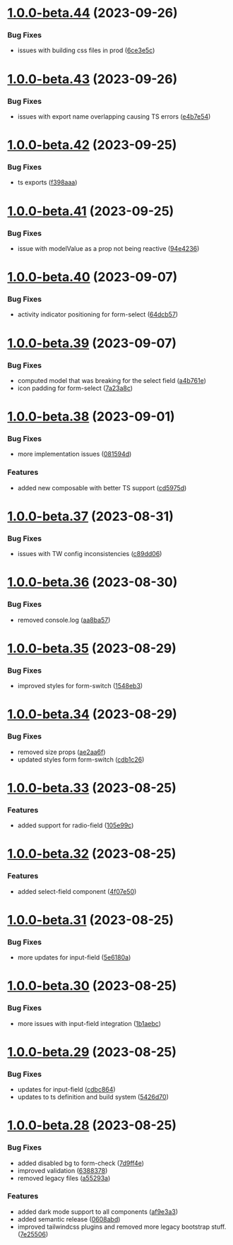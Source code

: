 # [1.0.0-beta.44](https://github.com/vue-interface/form-control/compare/v1.0.0-beta.43...v1.0.0-beta.44) (2023-09-26)


### Bug Fixes

* issues with building css files in prod ([6ce3e5c](https://github.com/vue-interface/form-control/commit/6ce3e5c64f769c405f501ba3453101dcb6309301))

# [1.0.0-beta.43](https://github.com/vue-interface/form-control/compare/v1.0.0-beta.42...v1.0.0-beta.43) (2023-09-26)


### Bug Fixes

* issues with export name overlapping causing TS errors ([e4b7e54](https://github.com/vue-interface/form-control/commit/e4b7e5495bd11f7c4f40e59e81cdfefc388765f7))

# [1.0.0-beta.42](https://github.com/vue-interface/form-control/compare/v1.0.0-beta.41...v1.0.0-beta.42) (2023-09-25)


### Bug Fixes

* ts exports ([f398aaa](https://github.com/vue-interface/form-control/commit/f398aaa04b87feb3c7ce17a53ae9d1aad1a011f3))

# [1.0.0-beta.41](https://github.com/vue-interface/form-control/compare/v1.0.0-beta.40...v1.0.0-beta.41) (2023-09-25)


### Bug Fixes

* issue with modelValue as a prop not being reactive ([94e4236](https://github.com/vue-interface/form-control/commit/94e42364a528081b539c2ebc8694ed469d30fa3d))

# [1.0.0-beta.40](https://github.com/vue-interface/form-control/compare/v1.0.0-beta.39...v1.0.0-beta.40) (2023-09-07)


### Bug Fixes

* activity indicator positioning for form-select ([64dcb57](https://github.com/vue-interface/form-control/commit/64dcb571c5d9aa75ef4e80957a303c150465d3a4))

# [1.0.0-beta.39](https://github.com/vue-interface/form-control/compare/v1.0.0-beta.38...v1.0.0-beta.39) (2023-09-07)


### Bug Fixes

* computed model that was breaking for the select field ([a4b761e](https://github.com/vue-interface/form-control/commit/a4b761e12e01b859c72de9608d223d2396e08077))
* icon padding for form-select ([7a23a8c](https://github.com/vue-interface/form-control/commit/7a23a8c9af3de71f17870efa16b3abf20fefa783))

# [1.0.0-beta.38](https://github.com/vue-interface/form-control/compare/v1.0.0-beta.37...v1.0.0-beta.38) (2023-09-01)


### Bug Fixes

* more implementation issues ([081594d](https://github.com/vue-interface/form-control/commit/081594da0746784983ec0bbc4cfe42bbd1c86266))


### Features

* added new composable with better TS support ([cd5975d](https://github.com/vue-interface/form-control/commit/cd5975df3a0dd91d62de7c64ec508f94d616c643))

# [1.0.0-beta.37](https://github.com/vue-interface/form-control/compare/v1.0.0-beta.36...v1.0.0-beta.37) (2023-08-31)


### Bug Fixes

* issues with TW config inconsistencies ([c89dd06](https://github.com/vue-interface/form-control/commit/c89dd06347ecf24025a8d4a3284ff781d57e3df9))

# [1.0.0-beta.36](https://github.com/vue-interface/form-control/compare/v1.0.0-beta.35...v1.0.0-beta.36) (2023-08-30)


### Bug Fixes

* removed console.log ([aa8ba57](https://github.com/vue-interface/form-control/commit/aa8ba57b139336e2f3a6be15b9b577487cc0133a))

# [1.0.0-beta.35](https://github.com/vue-interface/form-control/compare/v1.0.0-beta.34...v1.0.0-beta.35) (2023-08-29)


### Bug Fixes

* improved styles for form-switch ([1548eb3](https://github.com/vue-interface/form-control/commit/1548eb3f6b3ea6114ade9f46d35ae5ce6077eb4b))

# [1.0.0-beta.34](https://github.com/vue-interface/form-control/compare/v1.0.0-beta.33...v1.0.0-beta.34) (2023-08-29)


### Bug Fixes

* removed size props ([ae2aa6f](https://github.com/vue-interface/form-control/commit/ae2aa6f6193b60d92ee19593816806edce854825))
* updated styles form form-switch ([cdb1c26](https://github.com/vue-interface/form-control/commit/cdb1c26b10c10c37f3cfd8d937fbc25ffcfb6d65))

# [1.0.0-beta.33](https://github.com/vue-interface/form-control/compare/v1.0.0-beta.32...v1.0.0-beta.33) (2023-08-25)


### Features

* added support for radio-field ([105e99c](https://github.com/vue-interface/form-control/commit/105e99c34770b0ab1a3193450032912c72a67d33))

# [1.0.0-beta.32](https://github.com/vue-interface/form-control/compare/v1.0.0-beta.31...v1.0.0-beta.32) (2023-08-25)


### Features

* added select-field component ([4f07e50](https://github.com/vue-interface/form-control/commit/4f07e50268cc69f716ad1876426176e1e6bd49aa))

# [1.0.0-beta.31](https://github.com/vue-interface/form-control/compare/v1.0.0-beta.30...v1.0.0-beta.31) (2023-08-25)


### Bug Fixes

* more updates for input-field ([5e6180a](https://github.com/vue-interface/form-control/commit/5e6180a0ff1f27da5c8399b8814bf000ac6db237))

# [1.0.0-beta.30](https://github.com/vue-interface/form-control/compare/v1.0.0-beta.29...v1.0.0-beta.30) (2023-08-25)


### Bug Fixes

* more issues with input-field integration ([1b1aebc](https://github.com/vue-interface/form-control/commit/1b1aebc1b6b7bf1a9ad9210d55a0f119b2b05a56))

# [1.0.0-beta.29](https://github.com/vue-interface/form-control/compare/v1.0.0-beta.28...v1.0.0-beta.29) (2023-08-25)


### Bug Fixes

* updates for input-field ([cdbc864](https://github.com/vue-interface/form-control/commit/cdbc864aa30b57911be2d14761e7a1cac1c51463))
* updates to ts definition and build system ([5426d70](https://github.com/vue-interface/form-control/commit/5426d7035eb3fcddbbcf115a1f8ce22dbfa2ddf2))

# [1.0.0-beta.28](https://github.com/vue-interface/form-control/compare/v1.0.0-beta.27...v1.0.0-beta.28) (2023-08-25)


### Bug Fixes

* added disabled bg to form-check ([7d9ff4e](https://github.com/vue-interface/form-control/commit/7d9ff4e12ede204c66561b4f21533e051eaad882))
* improved validation ([6388378](https://github.com/vue-interface/form-control/commit/638837883a4ce86fa70a5a3d43532c51a222a938))
* removed legacy files ([a55293a](https://github.com/vue-interface/form-control/commit/a55293a4a00732b56dd95859827b1b385168b16d))


### Features

* added dark mode support to all components ([af9e3a3](https://github.com/vue-interface/form-control/commit/af9e3a30adff75af76e839891a8c5e261f559984))
* added semantic release ([0608abd](https://github.com/vue-interface/form-control/commit/0608abd85a6c405804ca948c35eb7e087bb9d825))
* improved tailwindcss plugins and removed more legacy bootstrap stuff. ([7e25506](https://github.com/vue-interface/form-control/commit/7e25506eba0fa457dae1e6814685a6226b9de142))
